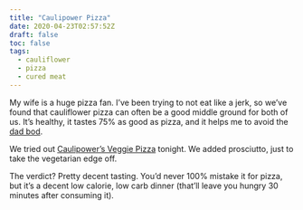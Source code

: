 ```yaml
---
title: "Caulipower Pizza"
date: 2020-04-23T02:57:52Z
draft: false
toc: false
tags: 
  - cauliflower
  - pizza
  - cured meat
---
```


My wife is a huge pizza fan. I’ve been trying to not eat like a jerk, so we’ve found that cauliflower pizza can often be a good middle ground for both of us. It’s healthy, it tastes 75% as good as pizza, and it helps me to avoid the [dad bod](https://www.urbandictionary.com/define.php?term=Dad%20bod).

We tried out [Caulipower’s Veggie Pizza](https://eatcaulipower.com/products/veggie-pizza) tonight.  We added prosciutto, just to take the vegetarian edge off.

The verdict? Pretty decent tasting. You’d never 100% mistake it for pizza, but it’s a decent low calorie, low carb dinner (that’ll leave you hungry 30 minutes after consuming it).

